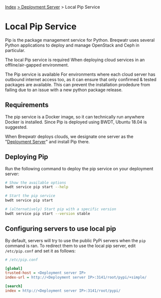 [Index](/)
[\> Deployment Server](deployment-server.html)
\> Local Pip Service

# Local Pip Service

Pip is the package management service for Python. Breqwatr uses several Python
applications to deploy and manage OpenStack and Ceph in particular.

The local Pip service is required When deploying cloud services in an
offline/air-gapped environment.

The Pip service is available For environments where each cloud server has
outbound internet access too, as it can ensure that only confirmed & tested
packages are available. This can prevent the installation prodedure from
failing due to an issue with a new python package release.


## Requirements

The pip service is a Docker image, so it can technically run anywhere Docker is
installed. Since Pip is deployed using BWDT, Ubuntu 18.04 is suggested.

When Breqwatr deploys clouds, we designate one server as the
"[Deployment Server](/deployment-server.md)" and install Pip there.


## Deploying Pip

Run the following command to deploy the pip service on your deployment server:

```bash
# Show the available options
bwdt service pip start --help

# Start the pip service
bwdt service pip start

# (alternatively) Start pip with a specific version
bwdt service pip start --version stable
```


## Configuring servers to use local pip

By default, servers will try to use the public PyPi servers when the `pip`
command is ran. To redirect them to use the local pip server, edit
`/etc/pip.conf` and set it as follows:

```ini
# /etc/pip.conf

[global]
trusted-host = <Deployment server IP>
index-url = http://<Deployment server IP>:3141/root/pypi/+simple/

[search]
index = http://<Deployment server IP>:3141/root/pypi/
```
